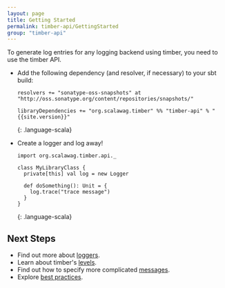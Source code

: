 ```yaml
---
layout: page
title: Getting Started
permalink: timber-api/GettingStarted
group: "timber-api"
---
```


To generate log entries for any logging backend using timber, you need to use the timber API.

* Add the following dependency (and resolver, if necessary) to your sbt build:

  ~~~~
  resolvers += "sonatype-oss-snapshots" at "http://oss.sonatype.org/content/repositories/snapshots/"

  libraryDependencies += "org.scalawag.timber" %% "timber-api" % "{{site.version}}"
  ~~~~
  {: .language-scala}

* Create a logger and log away!

  ~~~~
  import org.scalawag.timber.api._

  class MyLibraryClass {
    private[this] val log = new Logger

    def doSomething(): Unit = {
      log.trace("trace message")
    }
  }
  ~~~~
  {: .language-scala}

## Next Steps

* Find out more about [loggers](Loggers).
* Learn about timber's [levels](Levels).
* Find out how to specify more complicated [messages](Messages).
* Explore [best practices](BestPractices).
